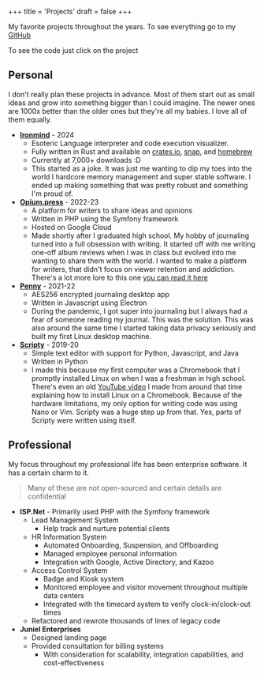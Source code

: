 +++
title = 'Projects'
draft = false
+++

My favorite projects throughout the years. To see everything go to my [GitHub](https://github.com/jadens-arc)

To see the code just click on the project

## Personal

I don't really plan these projects in advance. Most of them start out as small ideas and grow into something bigger than I could imagine. The newer ones are 1000x better than the older ones but they're all my babies. I love all of them equally.

- **[Ironmind](https://github.com/jadens-arc/Ironmind)** - 2024
    - Esoteric Language interpreter and code execution visualizer.
    - Fully written in Rust and available on [crates.io](https://crates.io/crates/ironmind), [snap](https://snapcraft.io/ironmind), and [homebrew](https://github.com/Jadens-arc/Ironmind?tab=readme-ov-file#homebrew)
    - Currently at 7,000+ downloads :D
    - This started as a joke. It was just me wanting to dip my toes into the world I hardcore memory management and super stable software. I ended up making something that was pretty robust and something I'm proud of.
- **[Opium.press](https://github.com/jadens-arc/opium.press)** - 2022-23
    - A platform for writers to share ideas and opinions
    - Written in PHP using the Symfony framework
    - Hosted on Google Cloud
    - Made shortly after I graduated high school. My hobby of journaling turned into a full obsession with writing. It started off with me writing one-off album reviews when I was in class but evolved into me wanting to share them with the world. I wanted to make a platform for writers, that didn't focus on viewer retention and addiction. There's a lot more lore to this one [you can read it here](/posts/what-is-opium-press/)
- **[Penny](https://github.com/jadens-arc/Penny)** - 2021-22
    - AES256 encrypted journaling desktop app
    - Written in Javascript using Electron
    - During the pandemic, I got super into journaling but I always had a fear of someone reading my journal. This was the solution. This was also around the same time I started taking data privacy seriously and built my first Linux desktop machine.
- **[Scripty](https://github.com/jadens-arc/Scripty)** - 2019-20
    - Simple text editor with support for Python, Javascript, and Java
    - Written in Python
    - I made this because my first computer was a Chromebook that I promptly installed Linux on when I was a freshman in high school. There's even an old [YouTube video](https://youtu.be/87He3poTdNM?si=3rm7X3KnaCigl2k9) I made from around that time explaining how to install Linux on a Chromebook. Because of the hardware limitations, my only option for writing code was using Nano or Vim. Scripty was a huge step up from that. Yes, parts of Scripty were written using itself.

## Professional

My focus throughout my professional life has been enterprise software. It has a certain charm to it.

> Many of these are not open-sourced and certain details are confidential

- **ISP.Net** - Primarily used PHP with the Symfony framework
    - Lead Management System
        - Help track and nurture potential clients
    - HR Information System
        - Automated Onboarding, Suspension, and Offboarding
        - Managed employee personal information
        - Integration with Google, Active Directory, and Kazoo
    - Access Control System
        - Badge and Kiosk system
        - Monitored employee and visitor movement throughout multiple data centers
        - Integrated with the timecard system to verify clock-in/clock-out times
    - Refactored and rewrote thousands of lines of legacy code
- **Juniel Enterprises**
    - Designed landing page 
    - Provided consultation for billing systems
        - With consideration for scalability, integration capabilities, and cost-effectiveness
